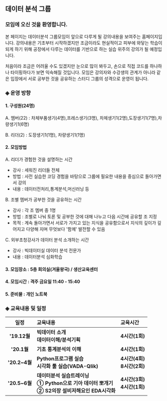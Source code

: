 ## 데이터 분석 그룹 

### 모임에 오신 것을 환영합니다.

본 페이지는 데이터분석 그룹모임이 앞으로 다루게
될 강의내용을 보여주는 홈페이지입니다. 강의내용은
기초부터 시작하겠지만 조금이라도 현실적이고 피부에
와닿는 학습이 되게 하기 위해 공장에서 다루는
데이터를 기반으로 하는 실습 위주의 강의가 될 예정입니다.

처음이라 조금은 어려울 수도 있겠지만 눈으로 많이 봐두고,
손으로 직접 코드를 하나하나 타이핑하다가 보면 
익숙해질 것입니다. 모임은 강의자와 수강생의 관계가
아니라 같은 입장에서 서로 공부한 것을 공유하는
스터디 그룹의 성격으로 운영이 됩니다.

### ◈ 운영 방향
#### 1. 구성원(24명)
A. 멤버(22) : 차체부품생기(4명),프레스생기(3명),
              차체생기1(2명),도장생기1(7명),차량생기1(6명)
              
B. 리더(2) : 도장생기1(1명), 차량생기1(1명)

#### 2. 모임방법

A. 리더가 경험한 것을 설명하는 시간
 - 강사 : 세워진 리더들 전체
 - 방법 : 사전 실습한 코딩 경험을 바탕으로
          그룹에 필요한 내용을 중심으로 돌아가면서 강의
 - 내용 : 데이터전처리,통계분석,머신러닝 등

B. 조별 멤버가 공부한 것을 공유하는 시간
  - 강사 : 각 조 멤버 중 1명
  - 방법 : 조별로 나눠 토론 및 공부한 것에 대해
           나누고 다음 시간에 공유할 조 지정
  - 목적 : 계속 돌아가면서 서로가 가지고 있는 지식을
          공유함으로서 지식의 깊이가 깊어지고 다양해
          지며 무엇보다 '함께' 발전할 수 있음

C. 외부초청강사가 데이터 분석 소개하는 시간
 - 강사 : 빅데이터실 데이터 분석 전문가
 - 내용 : 데이터분석 심화학습
 
#### 3. 모임장소 : 5층 회의실(겨울왕국) / 생산교육센터
#### 4. 모임시간 : 격주 금요일 11:40 - 15:40
#### 5. 준비물 : 개인 노트북

### ◈ 교육내용 및 일정

|**일정**|**교육내용**|**교육시간**|
|:--:|:-------|:------|
|**'19.12월** |**빅데이터 소개<br>데이터이해/분석기획**|**4시간(1회)**|
|**'20.1월**  |**기초 통계분석의 이해**                |**4시간(1회)**|
|**'20.2~4월**|**Python프로그램 실습**<BR>**시각화 툴 실습(VADA-Qlik)** |**4시간(4회)<br>8시간(2회)**|
|**'20.5~6월**|**데이터분석 실습트레이닝<br>① Python으로 기아 데이터 뽀개기<br>② S2의장 설비저해요인 EDA시각화**|**4시간(3회)<br>4시간(1회)**|

<!--![데이터분석 교육과정](https://user-images.githubusercontent.com/50024239/69922565-aca5d380-14e0-11ea-8f3a-6943e429fd9e.png)-->
